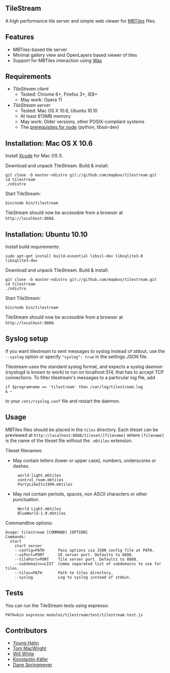 TileStream
----------
A high performance tile server and simple web viewer for [MBTiles][1] files.

[1]:[http://mbtiles.org]


Features
--------
- MBTiles-based tile server
- Minimal gallery view and OpenLayers based viewer of tiles
- Support for MBTiles interaction using [Wax](http://github.com/mapbox/wax)


Requirements
------------
- *TileStream client*
  - Tested: Chrome 6+, Firefox 3+, IE8+
  - May work: Opera 11
- *TileStream server*
  - Tested: Mac OS X 10.6, Ubuntu 10.10
  - At least 613MB memory
  - May work: Older versions, other POSIX-compliant systems
  - The [prerequisites for node][2] (python, libssl-dev)

[2]:https://github.com/ry/node/wiki/Installation


Installation: Mac OS X 10.6
---------------------------
Install [Xcode][3] for Mac OS X.

Download and unpack TileStream. Build & install:

    git clone -b master-ndistro git://github.com/mapbox/tilestream.git
    cd tilestream
    ./ndistro

Start TileStream:

    bin/node bin/tilestream

TileStream should now be accessible from a browser at `http://localhost:8888`.

[3]:http://developer.apple.com/technologies/tools/xcode.html


Installation: Ubuntu 10.10
--------------------------
Install build requirements:

    sudo apt-get install build-essential libssl-dev libsqlite3-0 libsqlite3-dev

Download and unpack TileStream. Build & install:

    git clone -b master-ndistro git://github.com/mapbox/tilestream.git
    cd tilestream
    ./ndistro

Start TileStream:

    bin/node bin/tilestream

TileStream should now be accessible from a browser at `http://localhost:8888`.


Syslog setup
------------

If you want tilestream to sent messages to syslog instead of stdout, use the
`--syslog` option or specify `"syslog": true` in the settings JSON file.

Tilestream uses the standard syslog format, and expects a syslog daemon
(rsyslogd is known to work) to run on localhost:514, that has to accept TCP
connections. To filter tilestream's messages to a particular log file, add

    if $programname == 'tilestream' then /var/log/tilestream.log
    & ~

to your `/etc/rsyslog.conf` file and restart the daemon.


Usage
-----
MBTiles files should be placed in the `tiles` directory. Each
tileset can be previewed at `http://localhost:8888/tileset/[filename]` where
`[filename]` is the name of the tileset file without the `.mbtiles` extension.

Tileset filenames:

- May contain letters (lower or upper case), numbers, underscores or dashes.

        world-light.mbtiles
        control_room.mbtiles
        PartyLikeIts1999.mbtiles

- May not contain periods, spaces, non ASCII characters or other punctuation.

        World Light.mbtiles
        BlueWorld-1.0.mbtiles

Commandline options:

    Usage: tilestream [COMMAND] [OPTION]
    Commands:
      start
        start server
        --config=PATH      Pass options via JSON config file at PATH.
        --uiPort=PORT      UI server port. Defaults to 8888.
        --tilePort=PORT    Tile server port. Defaults to 8888.
        --subdomains=LIST  Comma separated list of subdomains to use for tiles.
        --tiles=PATH       Path to tiles directory.
        --syslog           Log to syslog instead of stdout.


Tests
-----
You can run the TileStream tests using expresso:

    PATH=bin expresso modules/tilestream/test/tilestream.test.js


Contributors
------------
- [Young Hahn](https://github.com/yhahn)
- [Tom MacWright](https://github.com/tmcw)
- [Will White](https://github.com/willwhite)
- [Konstantin Käfer](https://github.com/kkaefer)
- [Dane Springmeyer](https://github.com/springmeyer)
